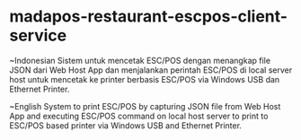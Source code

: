 # madapos-restaurant-escpos-client-service
~Indonesian
Sistem untuk mencetak ESC/POS dengan menangkap file JSON dari Web Host App dan menjalankan perintah ESC/POS di local server host untuk mencetak ke printer berbasis ESC/POS via Windows USB dan Ethernet Printer.

~English
System to print ESC/POS by capturing JSON file from Web Host App and executing ESC/POS command on local host server to print to ESC/POS based printer via Windows USB and Ethernet Printer.
